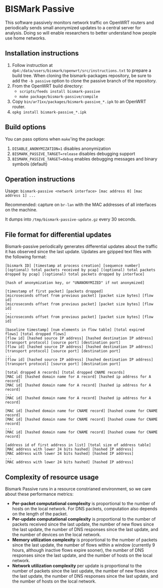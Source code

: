BISMark Passive
===============

This software passively monitors network traffic on OpenWRT routers and
periodically sends small anonymized updates to a central server for analysis.
Doing so will enable researchers to better understand how people use home
networks.

Installation instructions
-------------------------

1. Follow instruction at `dp4:/data/users/bismark/openwrt/src/instructions.txt` to
prepare a build tree.  When cloning the bismark-packages repository, be sure to
add the `-b passive` option to clone the passive branch of the
repository.
2. From the OpenWRT build directory:
    - `scripts/feeds install bismark-passive`
    - `make package/bismark-passive/compile`
3. Copy `bin/ar71xx/packages/bismark-passive_*.ipk` to an OpenWRT router.
4. `opkg install bismark-passive_*.ipk`

Build options
-------------

You can pass options when `make`'ing the package:

1. `DISABLE_ANONYMIZATION=1` disables anonymization
2. `BISMARK_PASSIVE_TARGET=release` disables debugging support
3. `BISMARK_PASSIVE_TARGET=debug` enables debugging messages and binary symbols
   (default)

Operation instructions
----------------------

Usage: `bismark-passive <network interface> [mac address 0] [mac address 1] ...`

Recommended: capture on `br-lan` with the MAC addresses of all interfaces on the
machine.

It dumps into `/tmp/bismark-passive-update.gz` every 30 seconds.

File format for differential updates
------------------------------------

Bismark-passive periodically generates differential updates about the traffic it
has observed since the last update. Updates are gzipped text files with the
following format:

    [bismark ID] [timestamp at process creation] [sequence number]
    [(optional) total packets received by pcap] [(optional) total packets dropped by pcap] [(optional) total packets dropped by interface]
    
    [hash of anonymization key, or "UNANONYMIZED" if not anonymized]
    
    [timestamp of first packet] [packets dropped]
    [microseconds offset from previous packet] [packet size bytes] [flow id]
    [microseconds offset from previous packet] [packet size bytes] [flow id]
    ...
    [microseconds offset from previous packet] [packet size bytes] [flow id]
    
    [baseline timestamp] [num elements in flow table] [total expired flows] [total dropped flows]
    [flow id] [hashed source IP address] [hashed destination IP address] [transport protocol] [source port] [destination port]
    [flow id] [hashed source IP address] [hashed destination IP address] [transport protocol] [source port] [destination port]
    ...
    [flow id] [hashed source IP address] [hashed destination IP address] [transport protocol] [source port] [destination port]
    
    [total dropped A records] [total dropped CNAME records]
    [MAC id] [hashed domain name for A record] [hashed ip address for A record]
    [MAC id] [hashed domain name for A record] [hashed ip address for A record]
    ...
    [MAC id] [hashed domain name for A record] [hashed ip address for A record]
    
    [MAC id] [hashed domain name for CNAME record] [hashed cname for CNAME record]
    [MAC id] [hashed domain name for CNAME record] [hashed cname for CNAME record]
    ...
    [MAC id] [hashed domain name for CNAME record] [hashed cname for CNAME record]
    
    [address id of first address in list] [total size of address table]
    [MAC address with lower 24 bits hashed] [hashed IP address]
    [MAC address with lower 24 bits hashed] [hashed IP address]
    ...
    [MAC address with lower 24 bits hashed] [hashed IP address]

Complexity of resource usage
----------------------------

Bismark Passive runs in a resource constrianed environment, so we care about
these performance metrics:

* **Per-packet computational complexity** is proportional to the number of hosts
  on the local network. For DNS packets, computation also depends on the length
  of the packet.
* **Per-update computational complexity** is proportional to the number of
  packets received since the last update, the number of new flows since the last
  update, the number of DNS responses since the last update, and the number of
  devices on the local network.
* **Memory utilization complexity** is proportional to the number of packets
  since the last update, the number of flows within a window (currently 9 hours,
  although inactive flows expire sooner), the number of DNS responses since the
  last update, and the number of hosts on the local network.
* **Network utilization complexity** per update is proportional to the number of
  packets since the last update, the number of new flows since the last update,
  the number of DNS responses since the last update, and the number of hosts on
  the local network.

